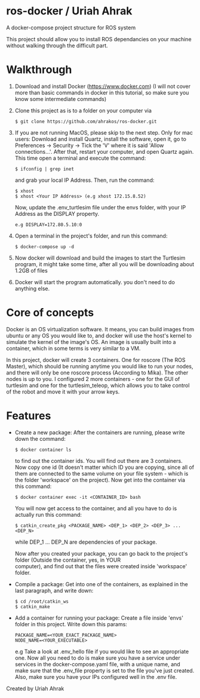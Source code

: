 # ros-docker / Uriah Ahrak
A docker-compose project structure for ROS system

This project should allow you to install ROS dependancies on your machine without 
walking through the difficult part.

# Walkthrough
1. Download and install Docker (https://www.docker.com) (I will not cover more than basic commands in docker in this tutorial,
so make sure you know some intermediate commands)

2. Clone this project as is to a folder on your computer via
    ```
    $ git clone https://github.com/ahrakos/ros-docker.git
    ```
    
3. If you are not running MacOS, please skip to the next step. Only for mac users: Download and install Quartz,
install the software, open it, go to Preferences -> Security -> Tick the 'V' where it is said 'Allow connections...'.
After that, restart your computer, and open Quartz again. This time open a terminal and execute the command:
    ```
    $ ifconfig | grep inet
    ```
    
    and grab your local IP Address. Then, run the command:
    ```
    $ xhost
    $ xhost <Your IP Address> (e.g xhost 172.15.8.52)
    ```
    
    Now, update the .env_turtlesim file under the envs folder, with your IP Address as the DISPLAY property.
    ```
    e.g DISPLAY=172.80.5.10:0
    ```
    
4. Open a terminal in the project's folder, and run this command:
    ```
    $ docker-compose up -d
    ```
    
5. Now docker will download and build the images to start the Turtlesim program, it might take some time,
after all you will be downloading about 1.2GB of files

6. Docker will start the program automatically. you don't need to do anything else.

# Core of concepts
Docker is an OS virtualization software. It means, you can build images from ubuntu or any OS you would like to,
and docker will use the host's kernel to simulate the kernel of the image's OS. An image is usually built into a container,
which in some terms is very similar to a VM.

In this project, docker will create 3 containers. One for roscore (The ROS Master), which should be running anytime you would
like to run your nodes, and there will only be one roscore process (According to Mika).
The other nodes is up to you. I configured 2 more containers - one for the GUI of turtlesim and one for the turtlesim_teleop,
which allows you to take control of the robot and move it with your arrow keys.

# Features

- Create a new package: After the containers are running, please write down the command:
    ```
    $ docker container ls
    ```
    
    to find out the container ids. You will find out there are 3 containers.
    Now copy one id (It doesn't matter which ID you are copying, since all of them are connected to the same volume on your
    file system - which is the folder 'workspace' on the project).
    Now get into the container via this command:
    ```
    $ docker container exec -it <CONTAINER_ID> bash
    ```
    
    You will now get access to the container, and all you have to do is actually run this command:
    ```
    $ catkin_create_pkg <PACKAGE_NAME> <DEP_1> <DEP_2> <DEP_3> ... <DEP_N>
    ```
    
    while DEP_1 ... DEP_N are dependencies of your package.

    Now after you created your package, you can go back to the project's folder (Outside the container, yes, in YOUR    
    computer), and find out that the files were created inside 'workspace' folder.

- Compile a package: Get into one of the containers, as explained in the last paragraph, and write down:
    ```
    $ cd /root/catkin_ws
    $ catkin_make
    ```
    
- Add a container for running your package: Create a file inside 'envs' folder in this project. Write down this params:
    ```
    PACKAGE_NAME=<YOUR_EXACT_PACKAGE_NAME>
    NODE_NAME=<YOUR_EXECUTABLE>
    ```
    
    e.g Take a look at .env_hello file if you would like to see an appropriate one.
    Now all you need to do is make sure you have a service under services in the docker-compose.yaml file,
    with a unique name, and make sure that the .env_file property is set to the file you've just created.
    Also, make sure you have your IPs configured well in the .env file.


Created by Uriah Ahrak
